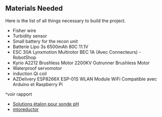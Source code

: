 #
Materials Needed
----------------

Here is the list of all things necessary to build the project.


* Fisher wire
* Turbidity sensor
* Small battery for the recon unit
* Batterie Lipo 3s 6500mAh 80C 11.1V 
* ESC 30A Lynxmotion Multirotor BEC 1A (Avec Connecteurs) - RobotShop
* Kyrio A2212 Brushless Motor 2200KV Outrunner Brushless Motor
* Waterproof servomotor
* induction Qi coil
* AZDelivery ESP8266X ESP-01S WLAN Module WiFi Compatible avec Arduino et Raspberry Pi

^voir rapport
* [Solutions étalon pour sonde pH](https://www.planete-domotique.com/kit-solution-d-etalonnage-pour-sonde-ph-solution-tampon-wizelec.html)
* [mtoreductor](https://www.amazon.fr/R%C3%A9ducteur-%C3%A9lectrique-engrenages-velocidad-el%C3%A9ctrico/dp/B09J2QH8MW/ref=sr_1_1?__mk_fr_FR=%C3%85M%C3%85%C5%BD%C3%95%C3%91&crid=FDSHMPZ2IZG8&keywords=dc+motor+motor+reductor&qid=1665730094&sprefix=dc+motor+motoreductor%2Caps%2C297&sr=8-1)